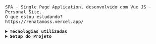 <samp>
SPA - Single Page Application, desenvolvido com Vue JS - Personal Site. 
</br>
O que estou estudando? 
</br>
https://renatamoss.vercel.app/
</br>
</br>

<details align="left">
<summary> <b> Tecnologias utilizadas </b></summary>
<br>

* NPM;
* Vue CLI;
* SASS;
* Vercel
  
</details>

<details align="left">
<summary> <b> Setup do Projeto </b></summary>
  
<br>
  

``` bash
# install dependencies
npm install

# serve with hot reload at localhost:8080
npm run serve

# build for production with minification
npm run build
```
</details>